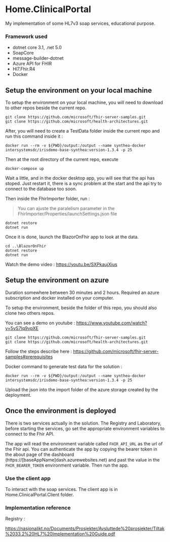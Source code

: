 # Home.ClinicalPortal

My implementation of some HL7v3 soap services, educational purpose.

### Framework used

- dotnet core 3.1, .net 5.0
- SoapCore
- message-builder-dotnet
- Azure API for FHIR
- Hl7.Fhir.R4
- Docker

## Setup the environment on your local machine

To setup the environment on your local machine, you will need to download to other repos beside the current repo.

```
git clone https://github.com/microsoft/fhir-server-samples.git
git clone https://github.com/microsoft/health-architectures.git
```

After, you will need to create a TestData folder inside the current repo and run this command inside it :

```
docker run --rm -v ${PWD}/output:/output --name synthea-docker intersystemsdc/irisdemo-base-synthea:version-1.3.4 -p 25
```

Then at the root directory of the current repo, execute 

```
docker-compose up
```

Wait a little, and in the docker desktop app, you will see that the api has stoped. Just restart it, there is a sync problem at the start and the api try to connect to the database too soon.

Then inside the FhirImporter folder, run :

> You can ajuste the paralelism parameter in the FhirImporter/Properties/launchSettings.json file

```
dotnet restore
dotnet run
```

Once it is done, launch the BlazorOnFhir app to look at the data.

```
cd ..\BlazorOnFhir
dotnet restore
dotnet run
```

Watch the demo video : https://youtu.be/SXPkaujXius

## Setup the environment on azure

Duration somewhere between 30 minutes and 2 hours. 
Required an azure subscription and docker installed on your computer.

To setup the environment, beside the folder of this repo, you should also clone two others repos.

You can see a demo on youtube : https://www.youtube.com/watch?v=5vS7Iq9vpXE

```
git clone https://github.com/microsoft/fhir-server-samples.git
git clone https://github.com/microsoft/health-architectures.git
```

Follow the steps describe here : https://github.com/microsoft/fhir-server-samples#prerequisites

Docker command to generate test data for the solution :

```
docker run --rm -v ${PWD}/output:/output --name synthea-docker intersystemsdc/irisdemo-base-synthea:version-1.3.4 -p 25
```

Upload the json into the import folder of the azure storage created by the deployment.

## Once the environment is deployed

There is two services actually in the solution. The Registry and Laboratory, before starting the services, go set the appropriate environment variables to connect to the Fhir API.

The app will read the environment variable called ```FHIR_API_URL``` as the url of the Fhir api. You can authenticate the app by copying the bearer token in the about page of the dashboard (https://[baseAppName]dash.azurewebsites.net) and past the value in the ```FHIR_BEARER_TOKEN``` environment variable. Then run the app.

### Use the client app

To interact with the soap services. The client app is in Home.ClinicalPortal.Client folder.

### Implementation reference

Registry : 

https://nasjonalikt.no/Documents/Prosjekter/Avsluttede%20prosjekter/Tiltak%2033.2%20HL7%20Implementation%20Guide.pdf
